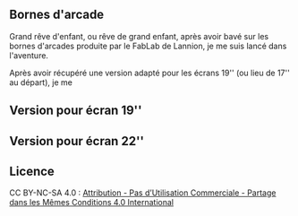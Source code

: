 ## Bornes d'arcade

Grand rêve d'enfant, ou rêve de grand enfant, après avoir bavé sur les bornes d'arcades produite par le FabLab de Lannion, je me suis lancé dans l'aventure.

Après avoir récupéré une version adapté pour les écrans 19'' (ou lieu de 17'' au départ), je me 

## Version pour écran 19''



## Version pour écran 22''




## Licence

CC BY-NC-SA 4.0 : [Attribution - Pas d’Utilisation Commerciale - Partage dans les Mêmes Conditions 4.0 International](https://creativecommons.org/licenses/by-nc-sa/4.0/deed.fr)
